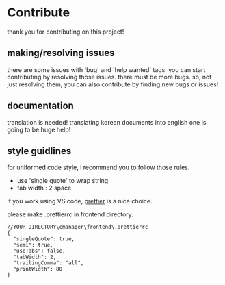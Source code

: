 # Contribute

thank you for contributing on this project!

## making/resolving issues

there are some issues with 'bug' and 'help wanted' tags.
you can start contributing by resolving those issues.
there must be more bugs. so, not just resolving them, you can also contribute by finding new bugs or issues!

## documentation

translation is needed! translating korean documents into english one is going to be huge help!

## style guidlines

for uniformed code style, i recommend you to follow those rules.

- use 'single quote' to wrap string
- tab width : 2 space

if you work using VS code, [prettier](https://github.com/prettier/prettier) is a nice choice.

please make .prettierrc in frontend directory.

```
//YOUR_DIRECTORY\cmanager\frontend\.prettierrc
{
  "singleQuote": true,
  "semi": true,
  "useTabs": false,
  "tabWidth": 2,
  "trailingComma": "all",
  "printWidth": 80
}
```
